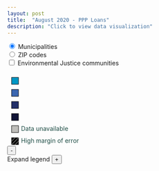 ```yaml
---
layout: post
title:  "August 2020 - PPP Loans"
description: "Click to view data visualization"
---
```

<main id="map" class="map"></main>
<aside class="legend__wrapper legend__wrapper--datacommon">
  <div class="legend">
    <form class="legend__controls">
      <input type="radio" id="muni" autocomplete="off" name="view" checked>
      <label for="muni" class='legend__entry legend__entry--datacommon'>Municipalities</label>
      <br />
      <input type="radio" id="zip" name="view" autocomplete="off">
      <label for="zip" class='legend__entry legend__entry--datacommon'>ZIP codes</label>
      <div class="toggle__wrapper">
        <label class="toggle__switch">
          <input type="checkbox" class="toggle__input toggle__input--envjustice" autocomplete="off" id="envjustice" />
          <span class="toggle__circle"></span>
        </label>
        <span class="legend__entry legend__entry--datacommon">Environmental Justice communities</span>
      </div>
    </form>
    <svg height='170' width='168'>
      <rect x='10' y='11' width='16' height='16' style='fill:#0097c4; stroke: black; stroke-width: 1px;'></rect>
      <!-- <text x='32' y='23' class='legend__entry legend__entry--datacommon' style='fill: #1f4e46;'>0%-25%</text> -->
      <rect x='10' y='39' width='16' height='16' style='fill:#3b66b0; stroke: black; stroke-width: 1px;'></rect>
      <!-- <text x='32' y='50' class='legend__entry legend__entry--datacommon'  style='fill: #1f4e46;'>26%-50%</text> -->
      <rect x='10' y='67' width='16' height='16' style='fill:#233069; stroke: black; stroke-width: 1px;'></rect>
      <!-- <text x='32' y='79' class='legend__entry legend__entry--datacommon'  style='fill: #1f4e46;'>51%-75%</text> -->
      <rect x='10' y='95' width='16' height='16' style='fill:#111436; stroke: black; stroke-width: 1px;'></rect>
      <!-- <text x='32' y='107' class='legend__entry legend__entry--datacommon'  style='fill: #1f4e46;'>76%-100%</text> -->
      <rect x='10' y='123' width='16' height='16' style='fill:#bfbeba; stroke: black; stroke-width: 1px;'></rect>
      <text x='32' y='135' class='legend__entry legend__entry--datacommon'  style='fill: #1f4e46;'>Data unavailable</text>
      <rect x='10' y='151' width='16' height='16' style='fill:black; stroke: black; stroke-width: 1px;'></rect>
      <line x1='10' y1='159' x2='18' y2='151' style='stroke: #CFCECC;'></line>
      <line x1='10' y1='167' x2='26' y2='151' style='stroke: #CFCECC;'></line>
      <line x1='18' y1='167' x2='26' y2='159' style='stroke: #CFCECC;'></line>
      <text x='32' y='163' class='legend__entry legend__entry--datacommon'  style='fill: #1f4e46;'>High margin of error</text>
    </svg>
  </div>
  <button type="button" class="button__collapsible button__collapsible--minus">-</button>
  <div>
    <label for="button__collapsible--plus" class="maximize-instructions legend__entry legend__entry--datacommon">Expand legend</label>
    <button type="button" class="button__collapsible button__collapsible--plus">+</button>
  </div>
</aside>

<script src="{{'assets/javascripts/ppp-map.js' | absolute_url }}" type="module"></script>